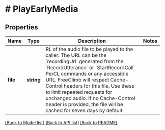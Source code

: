 # # PlayEarlyMedia

## Properties

Name | Type | Description | Notes
------------ | ------------- | ------------- | -------------
**file** | **string** | RL of the audio file to be played to the caller. The URL can be the &#x60;recordingUrl&#x60; generated from the &#x60;RecordUtterance&#x60; or &#x60;StartRecordCall&#x60; PerCL commands or any accessible URL. FreeClimb will respect Cache-Control headers for this file. Use these to limit repeated requests for unchanged audio. If no Cache-Control header is provided, the file will be cached for seven days by default. |

[[Back to Model list]](../../README.md#models) [[Back to API list]](../../README.md#endpoints) [[Back to README]](../../README.md)
